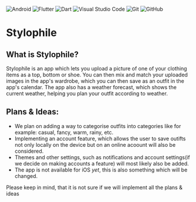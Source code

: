 ![Android](https://img.shields.io/badge/Android-3DDC84?style=for-the-badge&logo=android&logoColor=white) ![Flutter](https://img.shields.io/badge/Flutter-%2302569B.svg?style=for-the-badge&logo=Flutter&logoColor=white) ![Dart](https://img.shields.io/badge/dart-%230175C2.svg?style=for-the-badge&logo=dart&logoColor=white) ![Visual Studio Code](https://img.shields.io/badge/Visual%20Studio%20Code-0078d7.svg?style=for-the-badge&logo=visual-studio-code&logoColor=white) ![Git](https://img.shields.io/badge/git-%23F05033.svg?style=for-the-badge&logo=git&logoColor=white) ![GitHub](https://img.shields.io/badge/github-%23121011.svg?style=for-the-badge&logo=github&logoColor=white)
# Stylophile

## What is Stylophile?

Stylophile is an app which lets you upload a picture of one of your clothing items as a top, bottom or shoe. You can then mix and match your uploaded images in the app's wardrobe, which you can then save as an outfit in the app's calendar. The app also has a weather forecast, which shows the current weather, helping you plan your outfit according to weather.
 
## Plans & Ideas:

- We plan on adding a way to categorise outfits into categories like for example: casual, fancy, warm, rainy, etc. 
- Implementing an account feature, which allows the user to save outifts not only locally on the device but on an online acoount will also be considered. 
- Themes and other settings, such as notifications and account settings(if we decide on making accounts a feature) will most likely also be added. 
- The app is not available for iOS *yet*, this is also something which will be changed.
 
Please keep in mind, that it is not sure if we will implement all the plans & ideas

